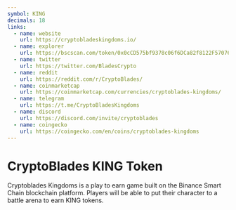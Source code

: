 ```yaml
---
symbol: KING
decimals: 18
links:
  - name: website
    url: https://cryptobladeskingdoms.io/
  - name: explorer
    url: https://bscscan.com/token/0x0cCD575bf9378c06f6DCa82f8122F570769F00C2
  - name: twitter
    url: https://twitter.com/BladesCrypto
  - name: reddit
    url: https://reddit.com/r/CryptoBlades/
  - name: coinmarketcap
    url: https://coinmarketcap.com/currencies/cryptoblades-kingdoms/
  - name: telegram
    url: https://t.me/CryptoBladesKingdoms
  - name: discord
    url: https://discord.com/invite/cryptoblades
  - name: coingecko
    url: https://coingecko.com/en/coins/cryptoblades-kingdoms
---
```


# CryptoBlades KING Token

Cryptoblades Kingdoms is a play to earn game built on the Binance Smart Chain blockchain platform. Players will be able to put their character to a battle arena to earn KING tokens.
